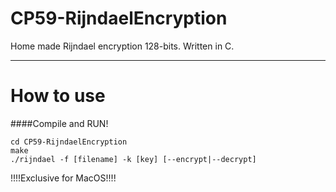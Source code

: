 # CP59-RijndaelEncryption
Home made Rijndael encryption 128-bits. Written in C.


- - - - 

# How to use #
####Compile and RUN!

	cd CP59-RijndaelEncryption
	make
	./rijndael -f [filename] -k [key] [--encrypt|--decrypt]

	
!!!!Exclusive for MacOS!!!!
